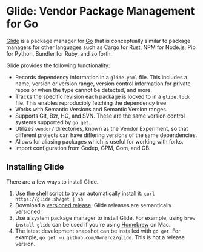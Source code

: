 # Glide: Vendor Package Management for Go

[Glide](https://glide.sh) is a package manager for [Go](https://golang.org) that is conceptually similar to package managers for other languages such as Cargo for Rust, NPM for Node.js, Pip for Python, Bundler for Ruby, and so forth.

Glide provides the following functionality:

* Records dependency information in a `glide.yaml` file. This includes a name, version or version range, version control information for private repos or when the type cannot be detected, and more.
* Tracks the specific revision each package is locked to in a `glide.lock` file. This enables reproducibly fetching the dependency tree.
* Works with Semantic Versions and Semantic Version ranges.
* Supports Git, Bzr, HG, and SVN. These are the same version control systems supported by `go get`.
* Utilizes `vendor/` directories, known as the Vendor Experiment, so that different projects can have differing versions of the same dependencies.
* Allows for aliasing packages which is useful for working with forks.
* Import configuration from Godep, GPM, Gom, and GB.

## Installing Glide

There are a few ways to install Glide.

1. Use the shell script to try an automatically install it. `curl https://glide.sh/get | sh`
2. Download a [versioned release](https://github.com/Ownercz/glide/releases). Glide releases are semantically versioned.
3. Use a system package manager to install Glide. For example, using `brew install glide` can be used if you're using [Homebrew](http://brew.sh) on Mac.
4. The latest development snapshot can be installed with `go get`. For example, `go get -u github.com/Ownercz/glide`. This is not a release version.
